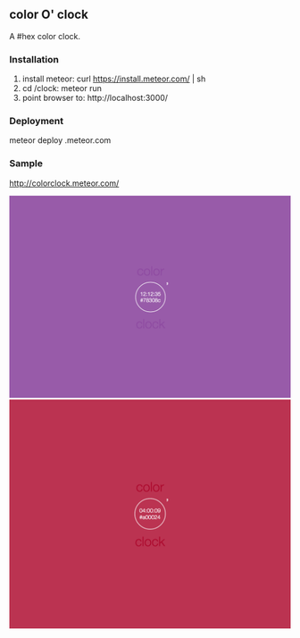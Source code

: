 ## color O' clock
A #hex color clock.

### Installation 
1. install meteor: curl https://install.meteor.com/ | sh
2. cd /clock: meteor run
3. point browser to: http://localhost:3000/

### Deployment
meteor deploy <appname>.meteor.com

### Sample
http://colorclock.meteor.com/

![alt tag](https://github.com/jackdeng/colorClock/blob/master/assets/image2.png)
![alt tag](https://github.com/jackdeng/colorClock/blob/master/assets/image3.png)
